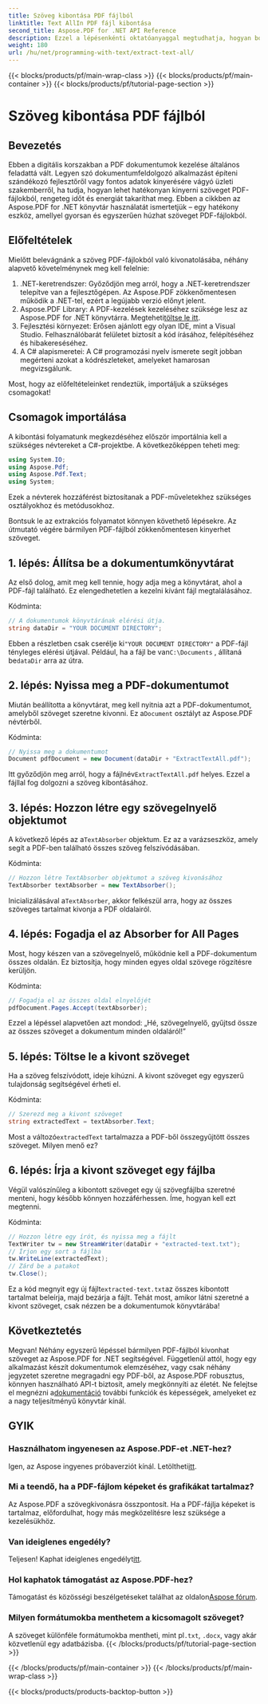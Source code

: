 ```yaml
---
title: Szöveg kibontása PDF fájlból
linktitle: Text AllIn PDF fájl kibontása
second_title: Aspose.PDF for .NET API Reference
description: Ezzel a lépésenkénti oktatóanyaggal megtudhatja, hogyan bonthat ki egyszerűen szöveget PDF-fájlokból az Aspose.PDF for .NET használatával.
weight: 180
url: /hu/net/programming-with-text/extract-text-all/
---
```


{{< blocks/products/pf/main-wrap-class >}}
{{< blocks/products/pf/main-container >}}
{{< blocks/products/pf/tutorial-page-section >}}

# Szöveg kibontása PDF fájlból

## Bevezetés

Ebben a digitális korszakban a PDF dokumentumok kezelése általános feladattá vált. Legyen szó dokumentumfeldolgozó alkalmazást építeni szándékozó fejlesztőről vagy fontos adatok kinyerésére vágyó üzleti szakemberről, ha tudja, hogyan lehet hatékonyan kinyerni szöveget PDF-fájlokból, rengeteg időt és energiát takaríthat meg. Ebben a cikkben az Aspose.PDF for .NET könyvtár használatát ismertetjük – egy hatékony eszköz, amellyel gyorsan és egyszerűen húzhat szöveget PDF-fájlokból.

## Előfeltételek

Mielőtt belevágnánk a szöveg PDF-fájlokból való kivonatolásába, néhány alapvető követelménynek meg kell felelnie:

1. .NET-keretrendszer: Győződjön meg arról, hogy a .NET-keretrendszer telepítve van a fejlesztőgépen. Az Aspose.PDF zökkenőmentesen működik a .NET-tel, ezért a legújabb verzió előnyt jelent.
2. Aspose.PDF Library: A PDF-kezelések kezeléséhez szüksége lesz az Aspose.PDF for .NET könyvtárra. Megteheti[töltse le itt](https://releases.aspose.com/pdf/net/).
3. Fejlesztési környezet: Erősen ajánlott egy olyan IDE, mint a Visual Studio. Felhasználóbarát felületet biztosít a kód írásához, felépítéséhez és hibakereséséhez.
4. A C# alapismeretei: A C# programozási nyelv ismerete segít jobban megérteni azokat a kódrészleteket, amelyeket hamarosan megvizsgálunk.

Most, hogy az előfeltételeinket rendeztük, importáljuk a szükséges csomagokat!

## Csomagok importálása

A kibontási folyamatunk megkezdéséhez először importálnia kell a szükséges névtereket a C#-projektbe. A következőképpen teheti meg:

```csharp
using System.IO;
using Aspose.Pdf;
using Aspose.Pdf.Text;
using System;
```

Ezek a névterek hozzáférést biztosítanak a PDF-műveletekhez szükséges osztályokhoz és metódusokhoz. 

Bontsuk le az extrakciós folyamatot könnyen követhető lépésekre. Az útmutató végére bármilyen PDF-fájlból zökkenőmentesen kinyerhet szöveget.

## 1. lépés: Állítsa be a dokumentumkönyvtárat

Az első dolog, amit meg kell tennie, hogy adja meg a könyvtárat, ahol a PDF-fájl található. Ez elengedhetetlen a kezelni kívánt fájl megtalálásához.

Kódminta:

```csharp
// A dokumentumok könyvtárának elérési útja.
string dataDir = "YOUR DOCUMENT DIRECTORY";
```

 Ebben a részletben csak cserélje ki`"YOUR DOCUMENT DIRECTORY"` a PDF-fájl tényleges elérési útjával. Például, ha a fájl be van`C:\Documents` , állítaná be`dataDir` arra az útra.

## 2. lépés: Nyissa meg a PDF-dokumentumot

 Miután beállította a könyvtárat, meg kell nyitnia azt a PDF-dokumentumot, amelyből szöveget szeretne kivonni. Ez a`Document` osztályt az Aspose.PDF névtérből.

Kódminta:

```csharp
// Nyissa meg a dokumentumot
Document pdfDocument = new Document(dataDir + "ExtractTextAll.pdf");
```

 Itt győződjön meg arról, hogy a fájlnév`ExtractTextAll.pdf` helyes. Ezzel a fájllal fog dolgozni a szöveg kibontásához.

## 3. lépés: Hozzon létre egy szövegelnyelő objektumot

 A következő lépés az a`TextAbsorber` objektum. Ez az a varázseszköz, amely segít a PDF-ben található összes szöveg felszívódásában.

Kódminta:

```csharp
// Hozzon létre TextAbsorber objektumot a szöveg kivonásához
TextAbsorber textAbsorber = new TextAbsorber();
```

 Inicializálásával a`TextAbsorber`, akkor felkészül arra, hogy az összes szöveges tartalmat kivonja a PDF oldalairól.

## 4. lépés: Fogadja el az Absorber for All Pages

Most, hogy készen van a szövegelnyelő, működnie kell a PDF-dokumentum összes oldalán. Ez biztosítja, hogy minden egyes oldal szövege rögzítésre kerüljön.

Kódminta:

```csharp
// Fogadja el az összes oldal elnyelőjét
pdfDocument.Pages.Accept(textAbsorber);
```

Ezzel a lépéssel alapvetően azt mondod: „Hé, szövegelnyelő, gyűjtsd össze az összes szöveget a dokumentum minden oldaláról!”

## 5. lépés: Töltse le a kivont szöveget

Ha a szöveg felszívódott, ideje kihúzni. A kivont szöveget egy egyszerű tulajdonság segítségével érheti el.

Kódminta:

```csharp
// Szerezd meg a kivont szöveget
string extractedText = textAbsorber.Text;
```

 Most a változó`extractedText` tartalmazza a PDF-ből összegyűjtött összes szöveget. Milyen menő ez?

## 6. lépés: Írja a kivont szöveget egy fájlba

Végül valószínűleg a kibontott szöveget egy új szövegfájlba szeretné menteni, hogy később könnyen hozzáférhessen. Íme, hogyan kell ezt megtenni.

Kódminta:

```csharp
// Hozzon létre egy írót, és nyissa meg a fájlt
TextWriter tw = new StreamWriter(dataDir + "extracted-text.txt");
// Írjon egy sort a fájlba
tw.WriteLine(extractedText);
// Zárd be a patakot
tw.Close();
```

 Ez a kód megnyit egy új fájlt`extracted-text.txt`az összes kibontott tartalmat beleírja, majd bezárja a fájlt. Tehát most, amikor látni szeretné a kivont szöveget, csak nézzen be a dokumentumok könyvtárába!

## Következtetés

 Megvan! Néhány egyszerű lépéssel bármilyen PDF-fájlból kivonhat szöveget az Aspose.PDF for .NET segítségével. Függetlenül attól, hogy egy alkalmazást készít dokumentumok elemzéséhez, vagy csak néhány jegyzetet szeretne megragadni egy PDF-ből, az Aspose.PDF robusztus, könnyen használható API-t biztosít, amely megkönnyíti az életét. Ne felejtse el megnézni a[dokumentáció](https://reference.aspose.com/pdf/net/) további funkciók és képességek, amelyeket ez a nagy teljesítményű könyvtár kínál.

## GYIK

### Használhatom ingyenesen az Aspose.PDF-et .NET-hez?
 Igen, az Aspose ingyenes próbaverziót kínál. Letöltheti[itt](https://releases.aspose.com/).

### Mi a teendő, ha a PDF-fájlom képeket és grafikákat tartalmaz?
Az Aspose.PDF a szövegkivonásra összpontosít. Ha a PDF-fájlja képeket is tartalmaz, előfordulhat, hogy más megközelítésre lesz szüksége a kezelésükhöz.

### Van ideiglenes engedély?
 Teljesen! Kaphat ideiglenes engedélyt[itt](https://purchase.aspose.com/temporary-license/).

### Hol kaphatok támogatást az Aspose.PDF-hez?
 Támogatást és közösségi beszélgetéseket találhat az oldalon[Aspose fórum](https://forum.aspose.com/c/pdf/10).

### Milyen formátumokba menthetem a kicsomagolt szöveget?
 A szöveget különféle formátumokba mentheti, mint pl`.txt`, `.docx`, vagy akár közvetlenül egy adatbázisba.
{{< /blocks/products/pf/tutorial-page-section >}}

{{< /blocks/products/pf/main-container >}}
{{< /blocks/products/pf/main-wrap-class >}}

{{< blocks/products/products-backtop-button >}}
